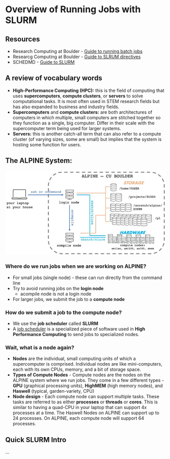 # Overview of Running Jobs with SLURM 

## Resources

- Research Computing at Boulder - [Guide to running batch jobs](https://curc.readthedocs.io/en/latest/running-jobs/batch-jobs.html)
- Researcg Computing at Boulder - [Guide to SLRUM directives](https://curc.readthedocs.io/en/latest/running-jobs/job-resources.html)
- SCHEDMD - [Guide to SLURM](https://slurm.schedmd.com/reservations.html#:~:text=Reservation%20Use&text=This%20name%20is%20automatically%20generated,completely%20within%20the%20named%20reservation.)

## A review of vocabulary words

- **High-Performance Computing (HPC):** this is the field of computing that uses **supercomputers**, **compute clusters**, or **servers** to solve computational tasks. It is most often used in STEM research fields but has also expanded to business and industry fields.
- **Supercomputers** and **compute clusters:** are both architectures of computers in which multiple, small computers are stitched together so they function as a single, big computer. Differ in their scale with the supercomputer term being used for larger systems.
- **Servers:** this is another catch-all term that can also refer to a compute cluster (of varying sizes, some are small) but implies that the system is hosting some function for users.

## The ALPINE System: 

<p align="center">
<img width="700" alt="alpine map" src="https://github.com/jesshill/CSU-2025FA-DSCI-512-001_RNA-Sequencing_Data_Analysis/blob/main/Images/alpine_map.jpg">
</p>

### Where do we run jobs when we are working on ALPINE?

- For small jobs (single node) - these can run directly from the command line
- Try to avoid running jobs on the **login node**
  - acompile node is not a login node
- For larger jobs, we submit the job to a **compute node**

### How do we submit a job to the compute node?

- We use the **job scheduler** called **SLURM**
- A [job scheduler](https://en.wikipedia.org/wiki/Job_scheduler) is a specialized piece of software used in **High Performance Computing** to send jobs to specialized nodes. 

### Wait, what is a node again?

- **Nodes** are the individual, small computing units of which a supercomputer is comprised. Individual nodes are like mini-computers, each with its own CPUs, memory, and a bit of storage space.
- **Types of Compute Nodes** - Compute nodes are the nodes on the ALPINE system where we run jobs. They come in a few different types - **GPU** (graphical processing units), **HighMEM** (high memory nodes), and **Haswell** (typical, garden-variety, CPU)
- **Node design** - Each compute node can support multiple tasks. These tasks are referred to as either **processes** or **threads** or **cores**. This is similar to having a quad-CPU in your laptop that can support 4x processes at a time. The Haswell Nodes on ALPINE can support up to 24 processes. On ALPINE, each compute node will support 64 processes.

## Quick SLURM Intro 

...







